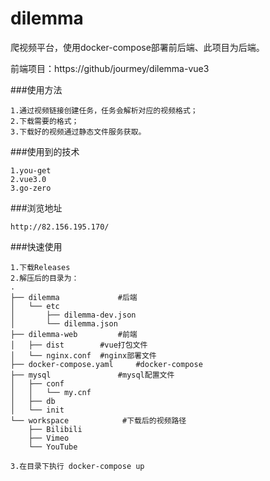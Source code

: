 # dilemma
爬视频平台，使用docker-compose部署前后端、此项目为后端。

前端项目：https://github/jourmey/dilemma-vue3


###使用方法
```
1.通过视频链接创建任务，任务会解析对应的视频格式；
2.下载需要的格式；
3.下载好的视频通过静态文件服务获取。
```

###使用到的技术
```
1.you-get
2.vue3.0
3.go-zero
```

###浏览地址
```
http://82.156.195.170/
```

###快速使用
```
1.下载Releases
2.解压后的目录为：
.
├── dilemma             #后端
│   └── etc
│       ├── dilemma-dev.json
│       └── dilemma.json
├── dilemma-web         #前端
│   ├── dist        #vue打包文件
│   └── nginx.conf  #nginx部署文件
├── docker-compose.yaml     #docker-compose
├── mysql               #mysql配置文件
│   ├── conf
│   │   └── my.cnf
│   ├── db
│   └── init
└── workspace            #下载后的视频路径
    ├── Bilibili
    ├── Vimeo
    └── YouTube

3.在目录下执行 docker-compose up
```
